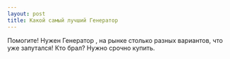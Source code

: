 ```yaml
---
layout: post 
title: Какой самый лучший Генератор 
--- 
```

Помогите! Нужен Генератор , на рынке столько разных вариантов, что уже запутался! Кто брал? Нужно срочно купить.